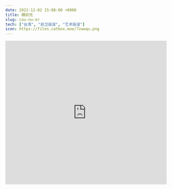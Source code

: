 ```yaml
---
date: 2022-12-02 15:08:00 +0000
title: 醜奴兒
slug: cou-nu-er
tech: ["台湾", "前卫摇滚", "艺术摇滚"]
icon: https://files.catbox.moe/7zwwqu.png
---
```


<iframe allow="autoplay *; encrypted-media *; fullscreen *; clipboard-write" frameborder="0" height="450" style="width:100%;max-width:660px;overflow:hidden;background:transparent;" sandbox="allow-forms allow-popups allow-same-origin allow-scripts allow-storage-access-by-user-activation allow-top-navigation-by-user-activation" src="https://embed.music.apple.com/gb/album/%E9%86%9C%E5%A5%B4%E5%85%92/1455271984"></iframe>